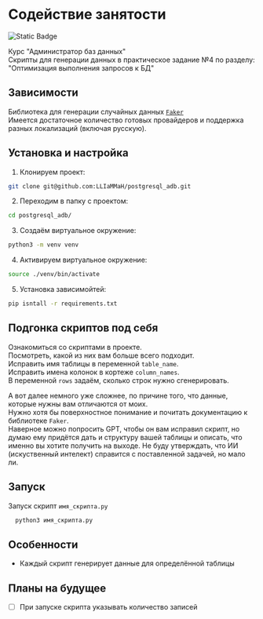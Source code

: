 # Содействие занятости
![Static Badge](https://img.shields.io/badge/py-python-blue?style=plastic&logo=python)


Курс "Администратор баз данных"  
Скрипты для генерации данных в практическое задание №4 по разделу: "Оптимизация выполнения запросов к БД"  




## Зависимости

Библиотека для генерации случайных данных [`Faker`](https://faker.readthedocs.io)  
Имеется достаточное количество готовых провайдеров и поддержка разных локализаций (включая русскую).  



## Установка и настройка
1) Клонируем проект:
```bash
git clone git@github.com:LLIaMMaH/postgresql_adb.git
```
2) Переходим в папку с проектом:
```bash
cd postgresql_adb/
```
3) Создаём виртуальное окружение:
```bash
python3 -m venv venv
```
4) Активируем виртуальное окружение:
```bash
source ./venv/bin/activate
```
5) Установка зависимойтей:
```bash
pip isntall -r requirements.txt
```

## Подгонка скриптов под себя
Ознакомиться со скриптами в проекте.  
Посмотреть, какой из них вам больше всего подходит.  
Исправить имя таблицы в переменной `table_name`.  
Исправить имена колонок в кортеже `column_names`.  
В переменной `rows` задаём, сколько строк нужно сгенерировать.  

А вот далее немного уже сложнее, по причине того, что данные, которые нужны вам отличаются от моих.  
Нужно хотя бы поверхностное понимание и почитать документацию к библиотеке `Faker`.  
Наверное можно попросить GPT, чтобы он вам исправил скрипт, но думаю ему придётся дать и структуру вашей таблицы и описать, что именно вы хотите получить на выходе. Не буду утверждать, что ИИ (искуственный интелект) справится с поставленной задачей, но мало ли.  


## Запуск

Запуск скрипт `имя_скрипта.py`

```bash
  python3 имя_скрипта.py
```


## Особенности

- Каждый скрипт генерирует данные для определённой таблицы


## Планы на будущее

- [ ] При запуске скрипта указывать количество записей

